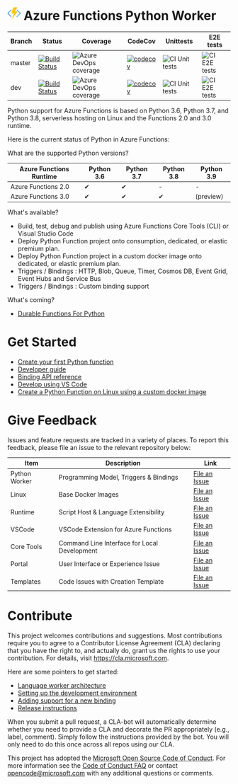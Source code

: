 # <img src="https://raw.githubusercontent.com/Azure/azure-functions-python-worker/dev/docs/Azure.Functions.svg" width = "30" alt="Functions Header Image - Lightning Logo"> Azure Functions Python Worker

|Branch|Status|Coverage|CodeCov|Unittests|E2E tests|
|---|---|---|---|---|---|
|master|[![Build Status](https://azfunc.visualstudio.com/Azure%20Functions%20Python/_apis/build/status/Azure%20Functions%20Python-CI?branchName=master)](https://azfunc.visualstudio.com/Azure%20Functions%20Python/_build/latest?definitionId=3&branchName=master)|![Azure DevOps coverage](https://img.shields.io/azure-devops/coverage/azfunc/Azure%20Functions%20Python/3/master)|[![codecov](https://codecov.io/gh/Azure/azure-functions-python-worker/branch/master/graph/badge.svg)](https://codecov.io/gh/Azure/azure-functions-python-worker)|![CI Unit tests](https://github.com/Azure/azure-functions-python-worker/workflows/CI%20Unit%20tests/badge.svg?branch=master)|![CI E2E tests](https://github.com/Azure/azure-functions-python-worker/workflows/CI%20E2E%20tests/badge.svg?branch=master)
|dev|[![Build Status](https://azfunc.visualstudio.com/Azure%20Functions%20Python/_apis/build/status/Azure%20Functions%20Python-CI?branchName=dev)](https://azfunc.visualstudio.com/Azure%20Functions%20Python/_build/latest?definitionId=3&branchName=dev)|![Azure DevOps coverage](https://img.shields.io/azure-devops/coverage/azfunc/Azure%20Functions%20Python/3/dev)|[![codecov](https://codecov.io/gh/Azure/azure-functions-python-worker/branch/dev/graph/badge.svg)](https://codecov.io/gh/Azure/azure-functions-python-worker)|![CI Unit tests](https://github.com/Azure/azure-functions-python-worker/workflows/CI%20Unit%20tests/badge.svg?branch=dev)|![CI E2E tests](https://github.com/Azure/azure-functions-python-worker/workflows/CI%20E2E%20tests/badge.svg?branch=dev)

Python support for Azure Functions is based on Python 3.6, Python 3.7, and Python 3.8, serverless hosting on Linux and the Functions 2.0 and 3.0 runtime.

Here is the current status of Python in Azure Functions:

What are the supported Python versions?

|Azure Functions Runtime|Python 3.6|Python 3.7|Python 3.8|Python 3.9|
|---|---|---|---|---|
|Azure Functions 2.0|✔|✔|-|-|
|Azure Functions 3.0|✔|✔|✔|(preview)|

What's available?

- Build, test, debug and publish using Azure Functions Core Tools (CLI) or Visual Studio Code
- Deploy Python Function project onto consumption, dedicated, or elastic premium plan.
- Deploy Python Function project in a custom docker image onto dedicated, or elastic premium plan.
- Triggers / Bindings : HTTP, Blob, Queue, Timer, Cosmos DB, Event Grid, Event Hubs and Service Bus
- Triggers / Bindings : Custom binding support

What's coming?

- [Durable Functions For Python](https://github.com/Azure/azure-functions-durable-python)

# Get Started

- [Create your first Python function](https://docs.microsoft.com/en-us/azure/azure-functions/functions-create-first-function-python)
- [Developer guide](https://docs.microsoft.com/en-us/azure/azure-functions/functions-reference-python)
- [Binding API reference](https://docs.microsoft.com/en-us/python/api/azure-functions/azure.functions?view=azure-python)
- [Develop using VS Code](https://docs.microsoft.com/en-us/azure/azure-functions/functions-create-first-function-vs-code)
- [Create a Python Function on Linux using a custom docker image](https://docs.microsoft.com/en-us/azure/azure-functions/functions-create-function-linux-custom-image)

# Give Feedback

Issues and feature requests are tracked in a variety of places. To report this feedback, please file an issue to the relevant repository below:

|Item|Description|Link|
|----|-----|-----|
| Python Worker | Programming Model, Triggers & Bindings |[File an Issue](https://github.com/Azure/azure-functions-python-worker/issues)|
| Linux | Base Docker Images |[File an Issue](https://github.com/Azure/azure-functions-docker/issues)|
| Runtime | Script Host & Language Extensibility |[File an Issue](https://github.com/Azure/azure-functions-host/issues)|
| VSCode | VSCode Extension for Azure Functions |[File an Issue](https://github.com/microsoft/vscode-azurefunctions/issues)
| Core Tools | Command Line Interface for Local Development |[File an Issue](https://github.com/Azure/azure-functions-core-tools/issues)|
| Portal | User Interface or Experience Issue |[File an Issue](https://github.com/azure/azure-functions-ux/issues)|
| Templates | Code Issues with Creation Template |[File an Issue](https://github.com/Azure/azure-functions-templates/issues)|

# Contribute

This project welcomes contributions and suggestions.  Most contributions require you to agree to a
Contributor License Agreement (CLA) declaring that you have the right to, and actually do, grant us
the rights to use your contribution. For details, visit https://cla.microsoft.com.

Here are some pointers to get started:

- [Language worker architecture](https://github.com/Azure/azure-functions-python-worker/wiki/Worker-Architecture)
- [Setting up the development environment](https://github.com/Azure/azure-functions-python-worker/wiki/Contributor-Guide)
- [Adding support for a new binding](https://github.com/Azure/azure-functions-python-worker/wiki/Adding-support-for-a-new-binding-type)
- [Release instructions](https://github.com/Azure/azure-functions-python-worker/wiki/Release-Instructions)

When you submit a pull request, a CLA-bot will automatically determine whether you need to provide
a CLA and decorate the PR appropriately (e.g., label, comment). Simply follow the instructions
provided by the bot. You will only need to do this once across all repos using our CLA.

This project has adopted the [Microsoft Open Source Code of Conduct](https://opensource.microsoft.com/codeofconduct/).
For more information see the [Code of Conduct FAQ](https://opensource.microsoft.com/codeofconduct/faq/) or
contact [opencode@microsoft.com](mailto:opencode@microsoft.com) with any additional questions or comments.
